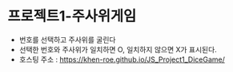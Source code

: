 # 프로젝트1-주사위게임
+ 번호를 선택하고 주사위를 굴린다
+ 선택한 번호와 주사위가 일치하면 O, 일치하지 않으면 X가 표시된다.
+ 호스팅 주소 : https://khen-roe.github.io/JS_Project1_DiceGame/
